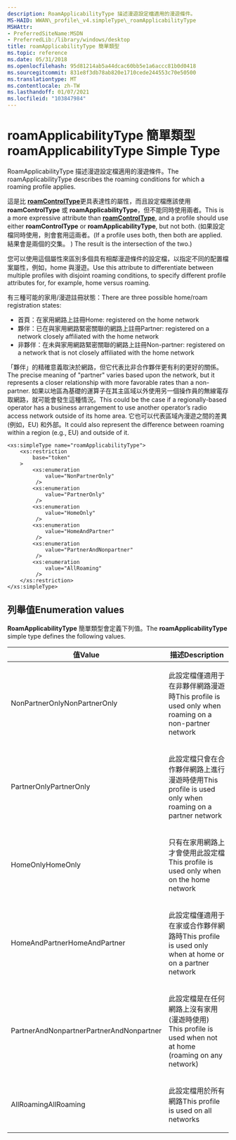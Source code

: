```yaml
---
description: RoamApplicabilityType 描述漫遊設定檔適用的漫遊條件。
MS-HAID: WWAN\_profile\_v4.simpleType\_roamApplicabilityType
MSHAttr:
- PreferredSiteName:MSDN
- PreferredLib:/library/windows/desktop
title: roamApplicabilityType 簡單類型
ms.topic: reference
ms.date: 05/31/2018
ms.openlocfilehash: 95d81214ab5a44dcac60bb5e1a6accc81b0d0418
ms.sourcegitcommit: 831e8f3db78ab820e1710cede244553c70e50500
ms.translationtype: MT
ms.contentlocale: zh-TW
ms.lasthandoff: 01/07/2021
ms.locfileid: "103847984"
---
```

# <a name="span-idwwan_profile_v4simpletype_roamapplicabilitytypespanroamapplicabilitytype-simple-type"></a><span data-ttu-id="1bcf5-103"><span id="WWAN_profile_v4.simpleType_roamApplicabilityType"></span>roamApplicabilityType 簡單類型</span><span class="sxs-lookup"><span data-stu-id="1bcf5-103"><span id="WWAN_profile_v4.simpleType_roamApplicabilityType"></span>roamApplicabilityType Simple Type</span></span>

<span data-ttu-id="1bcf5-104">RoamApplicabilityType 描述漫遊設定檔適用的漫遊條件。</span><span class="sxs-lookup"><span data-stu-id="1bcf5-104">The roamApplicabilityType describes the roaming conditions for which a roaming profile applies.</span></span>

<span data-ttu-id="1bcf5-105">這是比 [**roamControlType**](simpletype-roamcontroltype.md)更具表達性的屬性，而且設定檔應該使用 **roamControlType** 或 **roamApplicabilityType**，但不能同時使用兩者。</span><span class="sxs-lookup"><span data-stu-id="1bcf5-105">This is a more expressive attribute than [**roamControlType**](simpletype-roamcontroltype.md), and a profile should use either **roamControlType** or **roamApplicabilityType**, but not both.</span></span> <span data-ttu-id="1bcf5-106"> (如果設定檔同時使用，則會套用這兩者。</span><span class="sxs-lookup"><span data-stu-id="1bcf5-106">(If a profile uses both, then both are applied.</span></span> <span data-ttu-id="1bcf5-107">結果會是兩個的交集。 ) </span><span class="sxs-lookup"><span data-stu-id="1bcf5-107">The result is the intersection of the two.)</span></span>

<span data-ttu-id="1bcf5-108">您可以使用這個屬性來區別多個具有相鄰漫遊條件的設定檔，以指定不同的配置檔案屬性，例如，home 與漫遊。</span><span class="sxs-lookup"><span data-stu-id="1bcf5-108">Use this attribute to differentiate between multiple profiles with disjoint roaming conditions, to specify different profile attributes for, for example, home versus roaming.</span></span>

<span data-ttu-id="1bcf5-109">有三種可能的家用/漫遊註冊狀態：</span><span class="sxs-lookup"><span data-stu-id="1bcf5-109">There are three possible home/roam registration states:</span></span>

-   <span data-ttu-id="1bcf5-110">首頁：在家用網路上註冊</span><span class="sxs-lookup"><span data-stu-id="1bcf5-110">Home: registered on the home network</span></span>
-   <span data-ttu-id="1bcf5-111">夥伴：已在與家用網路緊密關聯的網路上註冊</span><span class="sxs-lookup"><span data-stu-id="1bcf5-111">Partner: registered on a network closely affiliated with the home network</span></span>
-   <span data-ttu-id="1bcf5-112">非夥伴：在未與家用網路緊密關聯的網路上註冊</span><span class="sxs-lookup"><span data-stu-id="1bcf5-112">Non-partner: registered on a network that is not closely affiliated with the home network</span></span>

<span data-ttu-id="1bcf5-113">「夥伴」的精確意義取決於網路，但它代表比非合作夥伴更有利的更好的關係。</span><span class="sxs-lookup"><span data-stu-id="1bcf5-113">The precise meaning of "partner" varies based upon the network, but it represents a closer relationship with more favorable rates than a non-partner.</span></span> <span data-ttu-id="1bcf5-114">如果以地區為基礎的運算子在其主區域以外使用另一個操作員的無線電存取網路，就可能會發生這種情況。</span><span class="sxs-lookup"><span data-stu-id="1bcf5-114">This could be the case if a regionally-based operator has a business arrangement to use another operator’s radio access network outside of its home area.</span></span> <span data-ttu-id="1bcf5-115">它也可以代表區域內漫遊之間的差異 (例如，EU) 和外部。</span><span class="sxs-lookup"><span data-stu-id="1bcf5-115">It could also represent the difference between roaming within a region (e.g., EU) and outside of it.</span></span>

``` syntax
<xs:simpleType name="roamApplicabilityType">
    <xs:restriction
        base="token"
    >
        <xs:enumeration
            value="NonPartnerOnly"
         />
        <xs:enumeration
            value="PartnerOnly"
         />
        <xs:enumeration
            value="HomeOnly"
         />
        <xs:enumeration
            value="HomeAndPartner"
         />
        <xs:enumeration
            value="PartnerAndNonpartner"
         />
        <xs:enumeration
            value="AllRoaming"
         />
    </xs:restriction>
</xs:simpleType>
```

## <a name="enumeration-values"></a><span data-ttu-id="1bcf5-116">列舉值</span><span class="sxs-lookup"><span data-stu-id="1bcf5-116">Enumeration values</span></span>

<span data-ttu-id="1bcf5-117">**RoamApplicabilityType** 簡單類型會定義下列值。</span><span class="sxs-lookup"><span data-stu-id="1bcf5-117">The **roamApplicabilityType** simple type defines the following values.</span></span>

<table>
<colgroup>
<col style="width: 50%" />
<col style="width: 50%" />
</colgroup>
<thead>
<tr class="header">
<th><span data-ttu-id="1bcf5-118">值</span><span class="sxs-lookup"><span data-stu-id="1bcf5-118">Value</span></span></th>
<th><span data-ttu-id="1bcf5-119">描述</span><span class="sxs-lookup"><span data-stu-id="1bcf5-119">Description</span></span></th>
</tr>
</thead>
<tbody>
<tr class="odd">
<td><span data-ttu-id="1bcf5-120">NonPartnerOnly</span><span class="sxs-lookup"><span data-stu-id="1bcf5-120">NonPartnerOnly</span></span></td>
<td><p><span data-ttu-id="1bcf5-121">此設定檔僅適用于在非夥伴網路漫遊時</span><span class="sxs-lookup"><span data-stu-id="1bcf5-121">This profile is used only when roaming on a non-partner network</span></span></p></td>
</tr>
<tr class="even">
<td><span data-ttu-id="1bcf5-122">PartnerOnly</span><span class="sxs-lookup"><span data-stu-id="1bcf5-122">PartnerOnly</span></span></td>
<td><p><span data-ttu-id="1bcf5-123">此設定檔只會在合作夥伴網路上進行漫遊時使用</span><span class="sxs-lookup"><span data-stu-id="1bcf5-123">This profile is used only when roaming on a partner network</span></span></p></td>
</tr>
<tr class="odd">
<td><span data-ttu-id="1bcf5-124">HomeOnly</span><span class="sxs-lookup"><span data-stu-id="1bcf5-124">HomeOnly</span></span></td>
<td><p><span data-ttu-id="1bcf5-125">只有在家用網路上才會使用此設定檔</span><span class="sxs-lookup"><span data-stu-id="1bcf5-125">This profile is used only when on the home network</span></span></p></td>
</tr>
<tr class="even">
<td><span data-ttu-id="1bcf5-126">HomeAndPartner</span><span class="sxs-lookup"><span data-stu-id="1bcf5-126">HomeAndPartner</span></span></td>
<td><p><span data-ttu-id="1bcf5-127">此設定檔僅適用于在家或合作夥伴網路時</span><span class="sxs-lookup"><span data-stu-id="1bcf5-127">This profile is used only when at home or on a partner network</span></span></p></td>
</tr>
<tr class="odd">
<td><span data-ttu-id="1bcf5-128">PartnerAndNonpartner</span><span class="sxs-lookup"><span data-stu-id="1bcf5-128">PartnerAndNonpartner</span></span></td>
<td><p><span data-ttu-id="1bcf5-129">此設定檔是在任何網路上沒有家用 (漫遊時使用) </span><span class="sxs-lookup"><span data-stu-id="1bcf5-129">This profile is used when not at home (roaming on any network)</span></span></p></td>
</tr>
<tr class="even">
<td><span data-ttu-id="1bcf5-130">AllRoaming</span><span class="sxs-lookup"><span data-stu-id="1bcf5-130">AllRoaming</span></span></td>
<td><p><span data-ttu-id="1bcf5-131">此設定檔用於所有網路</span><span class="sxs-lookup"><span data-stu-id="1bcf5-131">This profile is used on all networks</span></span></p></td>
</tr>
</tbody>
</table>

 

 



